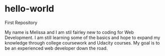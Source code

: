 # hello-world
First Repository

My name is Melissa and I am stil fairley new to coding for Web Development. I am still learning some of the basics and hope to expand my knowledge through college coursework and Udacity courses. My goal is to be an experienced web developer down the road. 
